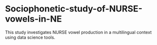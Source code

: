 # Sociophonetic-study-of-NURSE-vowels-in-NE
This study investigates NURSE vowel production in a multilingual context using data science tools.
